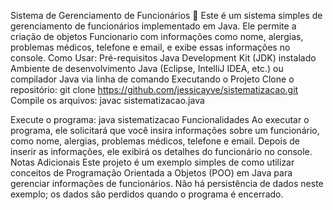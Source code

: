 Sistema de Gerenciamento de Funcionários 🏢
Este é um sistema simples de gerenciamento de funcionários implementado em Java. Ele permite a criação de objetos Funcionario com informações como nome, alergias, problemas médicos, telefone e email, e exibe essas informações no console.
Como Usar:
Pré-requisitos Java Development Kit (JDK) instalado Ambiente de desenvolvimento Java (Eclipse, IntelliJ IDEA, etc.) ou compilador Java via linha de comando Executando o Projeto
Clone o repositório:
git clone https://github.com/jessicayve/sistematizacao.git
Compile os arquivos:
javac sistematizacao.java

Execute o programa:
java sistematizacao
Funcionalidades
Ao executar o programa, ele solicitará que você insira informações sobre um funcionário, como nome, alergias, problemas médicos, telefone e email. Depois de inserir as informações, ele exibirá os detalhes do funcionário no console.
Notas Adicionais
Este projeto é um exemplo simples de como utilizar conceitos de Programação Orientada a Objetos (POO) em Java para gerenciar informações de funcionários. Não há persistência de dados neste exemplo; os dados são perdidos quando o programa é encerrado.
